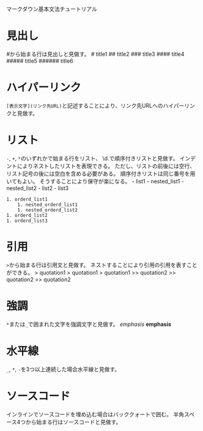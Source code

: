 マークダウン基本文法チュートリアル

# 見出し
#から始まる行は見出しと見做す。
    # title1
    ## title2
    ### title3
    #### title4
    ##### title5
    ###### title6

# ハイパーリンク
`[表示文字](リンク先URL)`と記述することにより、リンク先URLへのハイパーリンクと見做す。

# リスト
`-`, `+`, `*`のいずれかで始まる行をリスト、
\d.で順序付きリストと見做す。
インデントによりネストしたリストを表現できる。
ただし、リストの前後には空行、リスト記号の後には空白を含める必要がある。
順序付きリストは同じ番号を用いてもよい。
そうすることにより保守が楽になる。
    - list1
        - nested_list1
        - nested_list2
    - list2
    - list3

    1. orderd_list1
        1. nested_orderd_list1
        1. nested_orderd_list2
    1. orderd_list2
    1. orderd_list3
 
# 引用
`>`から始まる行は引用文と見做す。
ネストすることにより引用の引用を表すことができる。
    > quotation1
    > quotation1
    > quotation1
    >> quotation2
    >> quotation2
    >> quotation2

# 強調
`*`または`_`で囲まれた文字を強調文字と見做す。
    *emphasis*
    __emphasis__

# 水平線
`_`, `*`, `-`を3つ以上連続した場合水平線と見做す。

# ソースコード
インラインでソースコードを埋め込む場合はバッククォートで囲む。
半角スペース4つから始まる行はソースコードと見做す。
